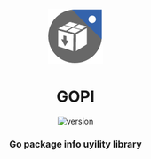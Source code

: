 <p align="center" width="100%">
    <img  src="__resources/images/icon100.png" alt="logo">
<br/>
</p>

<h1 align="center" width="100%">GOPI</h1>
<p align="center" width="100%">
    <img  src="https://img.shields.io/static/v1?label=Version&message=0.1.0&color=blue" alt="version"/>
</p>

<h3 align="center" width="100%">Go package info uyility library</h3>

